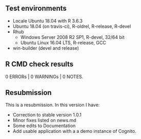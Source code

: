 ## Test environments
* Locale Ubuntu 18.04 with R 3.6.3
* Ubuntu 18.04 (on travis-ci), R-oldrel, R-release, R-devel
* Rhub
  * Windows Server 2008 R2 SP1, R-devel, 32/64 bit
  * Ubuntu Linux 16.04 LTS, R-release, GCC
* win-builder (devel and release)

## R CMD check results

0 ERRORs | 0 WARNINGs | 0 NOTES.

## Resubmission

This is a resubmission. In this version I have:

* Correction to stable version 1.0.1
* Minor fixes listed on news.md
* Some edits to Documentation
* Add usable application with a a demo instance of Cognito.
